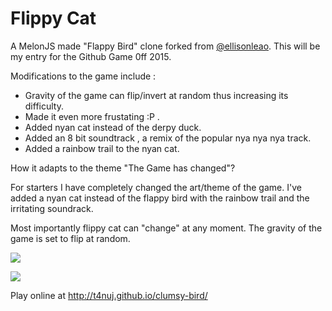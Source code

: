Flippy Cat
===========

A MelonJS made "Flappy Bird" clone forked from [@ellisonleao](http://github.com/ellisonleao).
This will be my entry for the Github Game 0ff 2015.

Modifications to the game include :
  - Gravity of the game can flip/invert at random thus increasing its difficulty.
  - Made it even more frustating :P . 
  - Added nyan cat instead of the derpy duck.
  - Added an 8 bit soundtrack , a remix of the popular nya nya nya track.
  - Added a rainbow trail to the nyan cat.

How it adapts to the theme "The Game has changed"?

For starters I have completely changed the art/theme of the game. I've added a nyan cat instead of the flappy bird with the rainbow trail and the irritating soundrack.

Most importantly flippy cat can "change" at any moment.
The gravity of the game is set to flip at random.  


![](https://raw.githubusercontent.com/t4nuj/clumsy-bird/gh-pages/data/img/screen1.png)

![](https://raw.githubusercontent.com/t4nuj/clumsy-bird/gh-pages/data/img/screen2.png)

Play online at http://t4nuj.github.io/clumsy-bird/
    

